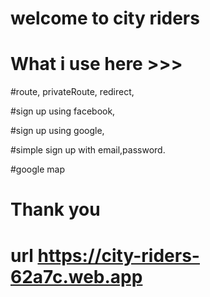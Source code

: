 # welcome to city riders

#  What i use here >>>
#route, privateRoute, redirect, 

#sign up using facebook, 

#sign up using google, 

#simple sign up with email,password.

#google map 

# Thank you
# url https://city-riders-62a7c.web.app
 